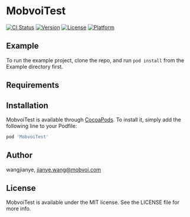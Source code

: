 # MobvoiTest

[![CI Status](https://img.shields.io/travis/wangjianye/MobvoiTest.svg?style=flat)](https://travis-ci.org/wangjianye/MobvoiTest)
[![Version](https://img.shields.io/cocoapods/v/MobvoiTest.svg?style=flat)](https://cocoapods.org/pods/MobvoiTest)
[![License](https://img.shields.io/cocoapods/l/MobvoiTest.svg?style=flat)](https://cocoapods.org/pods/MobvoiTest)
[![Platform](https://img.shields.io/cocoapods/p/MobvoiTest.svg?style=flat)](https://cocoapods.org/pods/MobvoiTest)

## Example

To run the example project, clone the repo, and run `pod install` from the Example directory first.

## Requirements

## Installation

MobvoiTest is available through [CocoaPods](https://cocoapods.org). To install
it, simply add the following line to your Podfile:

```ruby
pod 'MobvoiTest'
```

## Author

wangjianye, jianye.wang@mobvoi.com

## License

MobvoiTest is available under the MIT license. See the LICENSE file for more info.
